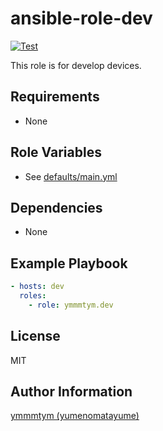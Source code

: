 ansible-role-dev
=========

[![Test](https://github.com/ymmmtym/ansible-role-dev/actions/workflows/test.yml/badge.svg)](https://github.com/ymmmtym/ansible-role-dev/actions/workflows/test.yml)

This role is for develop devices.

Requirements
------------

- None

Role Variables
--------------

- See [defaults/main.yml](defaults/main.yml)

Dependencies
------------

- None

Example Playbook
----------------

```yaml
- hosts: dev
  roles:
    - role: ymmmtym.dev
```

License
-------

MIT

Author Information
------------------

[ymmmtym (yumenomatayume)](https://github.com/ymmmtym)
